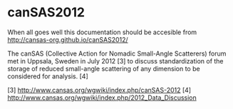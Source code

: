 canSAS2012
==========

When all goes well this documentation should be accesible from 
http://cansas-org.github.io/canSAS2012/

The canSAS (Collective Action for Nomadic Small-Angle Scatterers) forum 
met in Uppsala, Sweden in July 2012 [3] to discuss standardization of the 
storage of reduced small-angle scattering of any dimension to be considered 
for analysis. [4]


[3]	http://www.cansas.org/wgwiki/index.php/canSAS-2012
[4]	http://www.cansas.org/wgwiki/index.php/2012_Data_Discussion
